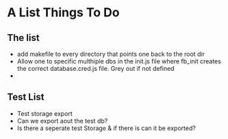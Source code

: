 # A List Things To Do

## The list 
  * add makefile to every directory that points one back to the root dir
  * Allow one to specific multhiple dbs in the init.js file where fb_init creates the correct database.cred.js file. Grey out if not defined
  * 

## Test List
  * Test storage export
  * Can we export aout the test db?
  * Is there a seperate test Storage & if there is can it be exported?
